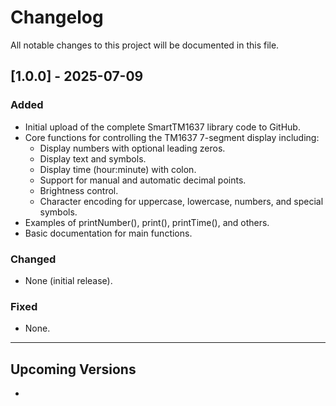 # Changelog

All notable changes to this project will be documented in this file.

## [1.0.0] - 2025-07-09
### Added
- Initial upload of the complete SmartTM1637 library code to GitHub.
- Core functions for controlling the TM1637 7-segment display including:
  - Display numbers with optional leading zeros.
  - Display text and symbols.
  - Display time (hour:minute) with colon.
  - Support for manual and automatic decimal points.
  - Brightness control.
  - Character encoding for uppercase, lowercase, numbers, and special symbols.
- Examples of printNumber(), print(), printTime(), and others.
- Basic documentation for main functions.

### Changed
- None (initial release).

### Fixed
- None.

---

## Upcoming Versions
- 
